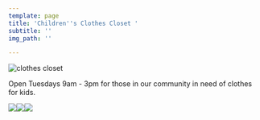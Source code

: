 ```yaml
---
template: page
title: 'Children''s Clothes Closet '
subtitle: ''
img_path: ''

---
```

![clothes closet](/images/ccsign.png)

Open Tuesdays 9am - 3pm for those in our community in need of clothes for kids.

![](/images/screen-shot-2021-08-26-at-12-20-33-am.png)![](/images/clothes.png)![](/images/clothes-1.png)